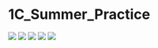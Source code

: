 # 1C_Summer_Practice
<img src="https://github.com/Kawler/ReadMd/blob/main/Screenshot%202023-06-23%20143307.png"/>
<img src="https://github.com/Kawler/ReadMd/blob/main/Screenshot%202023-06-23%20143248.png"/>
<img src="https://github.com/Kawler/ReadMd/blob/main/Screenshot%202023-06-23%20143228.png"/>
<img src="https://github.com/Kawler/ReadMd/blob/main/Screenshot%202023-06-23%20143212.png"/>
<img src="https://github.com/Kawler/ReadMd/blob/main/Screenshot%202023-06-23%20143154.png"/>
